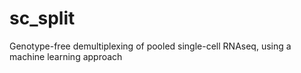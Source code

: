 # sc_split
Genotype-free demultiplexing of pooled single-cell RNAseq, using a machine learning approach
